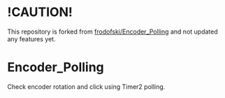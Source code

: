 # !CAUTION!
This repository is forked from [frodofski/Encoder_Polling](https://github.com/frodofski/Encoder_Polling) and not updated any features yet.

# Encoder_Polling
Check encoder rotation and click using Timer2 polling.
